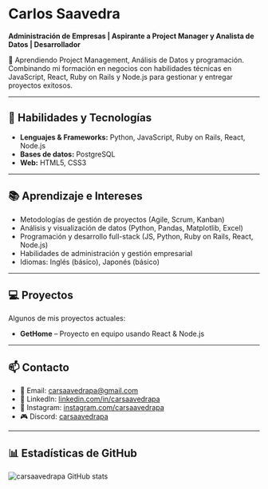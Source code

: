 # Carlos Saavedra
**Administración de Empresas | Aspirante a Project Manager y Analista de Datos | Desarrollador**

🌱 Aprendiendo Project Management, Análisis de Datos y programación. Combinando mi formación en negocios con habilidades técnicas en JavaScript, React, Ruby on Rails y Node.js para gestionar y entregar proyectos exitosos.

---

## 🚀 Habilidades y Tecnologías
- **Lenguajes & Frameworks:** Python, JavaScript, Ruby on Rails, React, Node.js  
- **Bases de datos:** PostgreSQL  
- **Web:** HTML5, CSS3  

---

## 📚 Aprendizaje e Intereses
- Metodologías de gestión de proyectos (Agile, Scrum, Kanban)  
- Análisis y visualización de datos (Python, Pandas, Matplotlib, Excel)  
- Programación y desarrollo full-stack (JS, Python, Ruby on Rails, React, Node.js)  
- Habilidades de administración y gestión empresarial  
- Idiomas: Inglés (básico), Japonés (básico)  

---

## 💻 Proyectos
Algunos de mis proyectos actuales:

- **GetHome** – Proyecto en equipo usando React & Node.js  

---

## 📫 Contacto
- 📧 Email: carsaavedrapa@gmail.com  
- 🔗 LinkedIn: [linkedin.com/in/carsaavedrapa](https://www.linkedin.com/in/carsaavedrapa)  
- 📸 Instagram: [instagram.com/carsaavedrapa](https://instagram.com/carsaavedrapa)  
- 🎮 Discord: [carsaavedrapa]()  

---

## 📊 Estadísticas de GitHub
![carsaavedrapa GitHub stats](https://github-readme-stats.vercel.app/api/top-langs?username=carsaavedrapa&show_icons=true&locale=en&layout=compact)
